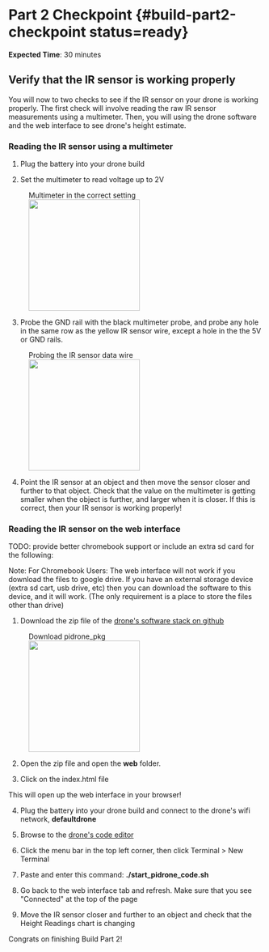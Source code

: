 # Part 2 Checkpoint {#build-part2-checkpoint status=ready}

**Expected Time**: 30 minutes

## Verify that the IR sensor is working properly

You will now to two checks to see if the IR sensor on your drone is working properly. The first check will involve reading the raw IR sensor measurements using a multimeter. Then, you will using the drone software and the web interface to see drone's height estimate.

### Reading the IR sensor using a multimeter

1) Plug the battery into your drone build

2) Set the multimeter to read voltage up to 2V

<figure>
  <figcaption>Multimeter in the correct setting</figcaption>
  <img style='width:220px' src="photos/multimeter-voltage.png"/>
</figure>

3) Probe the GND rail with the black multimeter probe, and probe any hole in the same row as the yellow IR sensor wire, except a hole in the the 5V or GND rails.

<figure>
  <figcaption>Probing the IR sensor data wire</figcaption>
  <img style='width:220px' src="photos/multimeter-pihat.png"/>
</figure>

4) Point the IR sensor at an object and then move the sensor closer and further to that object. Check that the value on the multimeter is getting smaller when the object is further, and larger when it is closer. If this is correct, then your IR sensor is working properly!

### Reading the IR sensor on the web interface

TODO: provide better chromebook support or include an extra sd card for the following:

Note: For Chromebook Users: The web interface will not work if you download the files to google drive. If you have an external storage device (extra sd cart, usb drive, etc) then you can download the software to this device, and it will work. (The only requirement is a place to store the files other than drive)

1) Download the zip file of the [drone's software stack on github](https://github.com/h2r/pidrone_pkg)

<figure>
  <figcaption>Download pidrone_pkg</figcaption>
  <img style='width:220px' src="photos/code-zip.png"/>
</figure>

2) Open the zip file and open the **web** folder.

3) Click on the index.html file

This will open up the web interface in your browser!

4) Plug the battery into your drone build and connect to the drone's wifi network, **defaultdrone**

5) Browse to the [drone's code editor](http://duckiesky-drone.local:8081/?folder=/home/duckiesky/ws/src/pidrone_pkg)

6) Click the menu bar in the top left corner, then click Terminal > New Terminal

7) Paste and enter this command: **./start_pidrone_code.sh**

8) Go back to the web interface tab and refresh. Make sure that you see "Connected" at the top of the page

9) Move the IR sensor closer and further to an object and check that the Height Readings chart is changing



Congrats on finishing Build Part 2!
